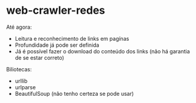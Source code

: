 web-crawler-redes
=====================

Até agora:
- Leitura e reconhecimento de links em pagínas
- Profundidade já pode ser definida
- Já é possível fazer o download do conteúdo dos links (não há garantia de se estar correto)

Biliotecas:
- urllib
- urlparse
- BeautifulSoup (não tenho certeza se pode usar)
